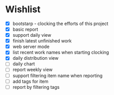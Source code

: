 # Wishlist

- [x] bootstarp - clocking the efforts of this project
- [x] basic report
- [x] support daily view
- [x] finish latest unfinished work
- [x] web server mode
- [x] list recent work names when starting clocking
- [x] daily distribution view
- [ ] daily chart
- [ ] report weekly view
- [ ] support filtering item name when reporting
- [ ] add tags for item
- [ ] report by filtering tags
